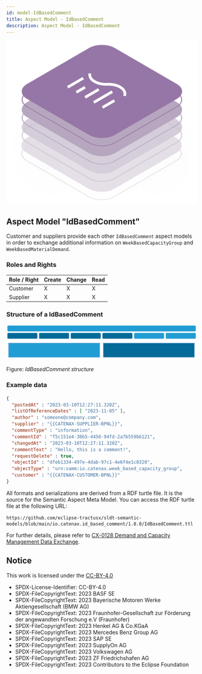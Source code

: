 ```yaml
---
id: model-IdBasedComment
title: Aspect Model - IdBasedComment
description: Aspect Model - IdBasedComment
---
```


![DCM kit banner](/img/kit-icons/dcm-kit-icon.svg)

## Aspect Model "IdBasedComment"

Customer and suppliers provide each other `IdBasedComment` aspect models in order to exchange additional information on `WeekBasedCapacityGroup` and `WeekBasedMaterialDemand`.

### Roles and Rights

|Role / Right|Create|Change|Read|
|-|-|-|-|
|Customer|X|X|X|
|Supplier|X|X|X|

### Structure of a IdBasedComment

![IdBasedComment Structure](./resources/model-comment_structure.svg)
![IdBasedComment Structure Legend](./resources/model-comment_legend.svg)

Figure: *IdBasedComment structure*

<!--
```mermaid
block-beta
columns 6
A("IdBasedComment"):6
B1("listOfReferenceDates"):1
B2("commentType"):1
B3("commentText"):1
B4("requestDelete"):1
B5("objectId"):1
B6("objectType"):1

classDef Comment_must fill:#219dd4,stroke:#FFFFFF,color:#000000
classDef Comment_optional fill:#046b99,stroke:#FFFFFF,color:#F4F2F3
class A,B5,B6 Comment_must
class B1,B2,B3,B4 Comment_optional
```
```mermaid
block-beta
A["Comment data (mandatory)"] style A fill:#219dd4,color:#000000
B["Comment data (optional)"] style B fill:#046b99,color:#F4F2F3
```
-->

### Example data

```json
{
  "postedAt" : "2023-03-10T12:27:11.320Z",
  "listOfReferenceDates" : [ "2023-11-05" ],
  "author" : "someone@company.com",
  "supplier" : "{{CATENAX-SUPPLIER-BPNL}}",
  "commentType" : "information",
  "commentId" : "f5c151e4-30b5-4456-94fd-2a7b559b6121",
  "changedAt" : "2023-03-10T12:27:11.320Z",
  "commentText" : "Hello, this is a comment!",
  "requestDelete" : true,
  "objectId" : "dfeb1334-497e-4dab-97c1-4e6f4e1c0320",
  "objectType" : "urn:samm:io.catenax.week_based_capacity_group",
  "customer" : "{{CATENAX-CUSTOMER-BPNL}}"
}
```

All formats and serializations are derived from a RDF turtle file. It is the source for the Semantic Aspect Meta Model. You can access the RDF turtle file at the following URL:

```text
https://github.com/eclipse-tractusx/sldt-semantic-models/blob/main/io.catenax.id_based_comment/1.0.0/IdBasedComment.ttl
```

For further details, please refer to [CX-0128 Demand and Capacity Management Data Exchange][StandardLibrary].

## Notice

This work is licensed under the [CC-BY-4.0](https://creativecommons.org/licenses/by/4.0/legalcode)

- SPDX-License-Identifier: CC-BY-4.0
- SPDX-FileCopyrightText: 2023 BASF SE
- SPDX-FileCopyrightText: 2023 Bayerische Motoren Werke Aktiengesellschaft (BMW AG)
- SPDX-FileCopyrightText: 2023 Fraunhofer-Gesellschaft zur Förderung der angewandten Forschung e.V (Fraunhofer)
- SPDX-FileCopyrightText: 2023 Henkel AG & Co.KGaA
- SPDX-FileCopyrightText: 2023 Mercedes Benz Group AG
- SPDX-FileCopyrightText: 2023 SAP SE
- SPDX-FileCopyrightText: 2023 SupplyOn AG
- SPDX-FileCopyrightText: 2023 Volkswagen AG
- SPDX-FileCopyrightText: 2023 ZF Friedrichshafen AG
- SPDX-FileCopyrightText: 2023 Contributors to the Eclipse Foundation

[StandardLibrary]: https://catenax-ev.github.io/docs/next/standards/CX-0128-DemandandCapacityManagementDataExchange
